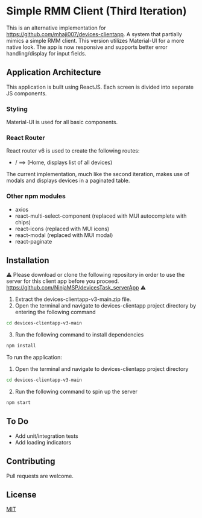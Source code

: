 # Simple RMM Client (Third Iteration) 

This is an alternative implementation for <https://github.com/mhaji007/devices-clientapp>. A system that partially mimics a simple RMM client. This version utilizes Material-UI for a more native look. The app is now responsive and supports better error handling/display for input fields.

## Application Architecture
This application is built using ReactJS. Each screen is divided into separate JS components.

### Styling
Material-UI is used for all basic components.

### React Router
React router v6 is used to create the following routes:

* /  ==> (Home, displays list of all devices)

The current implementation, much like the second iteration, makes use of modals and displays devices in a paginated table.

### Other npm modules
*	axios
*	react-multi-select-component (replaced with MUI autocomplete with chips)
*	react-icons (replaced with MUI icons)
*	react-modal (replaced with MUI modal)
*	react-paginate

## Installation
⚠️ 
Please download or clone the following repository in order to use the server for this client app before you proceed. <https://github.com/NinjaMSP/devicesTask_serverApp>
⚠️

1.	Extract the devices-clientapp-v3-main.zip file.  
2.	Open the terminal and navigate to devices-clientapp project directory by entering the following command


```bash
cd devices-clientapp-v3-main
```
3.	Run the following command to install dependencies 

```bash
npm install 
```

To run the application: 

1.	Open the terminal and navigate to devices-clientapp project directory 
```bash
cd devices-clientapp-v3-main
```
2.	Run the following command to spin up the server
```bash
npm start 
```

## To Do
* Add unit/integration tests
* Add loading indicators

## Contributing
Pull requests are welcome.

## License
[MIT](https://choosealicense.com/licenses/mit/)
